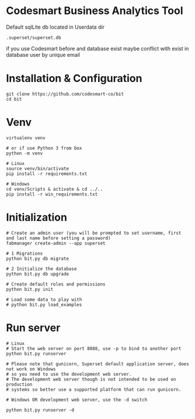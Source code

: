 # Codesmart Business Analytics Tool

Default sqlLite db located in Userdata dir 
```
.superset/superset.db
```

if you use Codesmart before and database exist maybe conflict with exist in database user by unique email

# Installation & Configuration
```
git clone https://github.com/codesmart-co/bit
cd bit
```

# Venv
```
virtualenv venv

# or if use Python 3 from box 
python -m venv

# Linux 
source venv/bin/activate
pip install -r requirements.txt

# Windows
cd venv/Scripts & activate & cd ../..
pip install -r win_requirements.txt
```

# Initialization
```
# Create an admin user (you will be prompted to set username, first and last name before setting a password)
fabmanager create-admin --app superset

# 1 Migrations
python bit.py db migrate

# 2 Initialize the database
python bit.py db upgrade

# Create default roles and permissions
python bit.py init

# Load some data to play with
# python bit.py load_examples
```

# Run server
```
# Linux 
# Start the web server on port 8088, use -p to bind to another port
python bit.py runserver
```

```
# Please note that gunicorn, Superset default application server, does not work on Windows
# so you need to use the development web server.
# The development web server though is not intended to be used on production
# systems so better use a supported platform that can run gunicorn.
```

```
# Windows OR development web server, use the -d switch

python bit.py runserver -d
```
